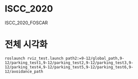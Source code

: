 # ISCC_2020
ISCC_2020_FOSCAR

# 전체 시각화
`roslaunch rviz_test.launch path2:=9-12/global_path,9-12/parking_test1,9-12/parking_test2,9-12/parking_test3,9-12/parking_test4,9-12/parking_test5,9-12/parking_test6,9-12/avoidance_path`
